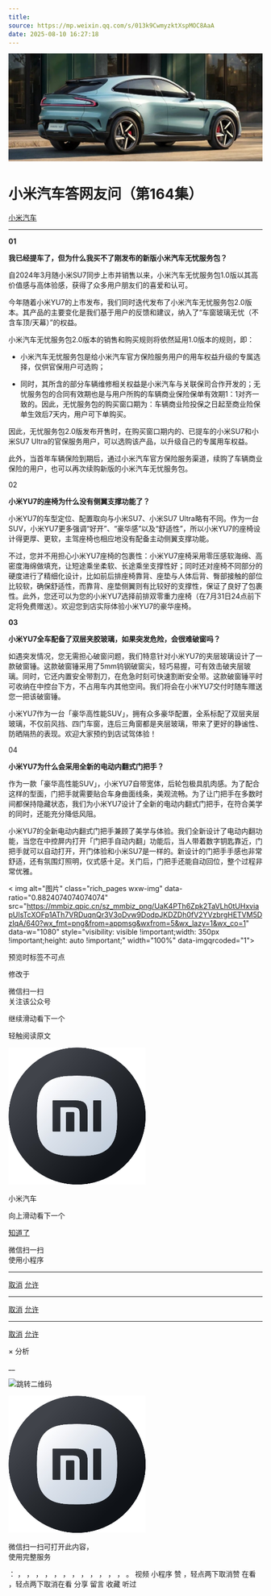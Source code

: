 ```yaml
---
title: 
source: https://mp.weixin.qq.com/s/013k9CwmyzktXspMOC8AaA
date: 2025-08-10 16:27:18
---
```


![cover_image](images/img_7410144d.jpg)


#  小米汽车答网友问（第164集）


[ 小米汽车 ](<javascript:void\(0\);>)

______

**01**

**我已经提车了，但为什么我买不了刚发布的新版小米汽车无忧服务包？**

自2024年3月随小米SU7同步上市并销售以来，小米汽车无忧服务包1.0版以其高价值感与高体验感，获得了众多用户朋友们的喜爱和认可。

今年随着小米YU7的上市发布，我们同时迭代发布了小米汽车无忧服务包2.0版本。其产品的主要变化是我们基于用户的反馈和建议，纳入了“车窗玻璃无忧（不含车顶/天幕）”的权益。

小米汽车无忧服务包2.0版本的销售和购买规则将依然延用1.0版本的规则，即：

  * 小米汽车无忧服务包是给小米汽车官方保险服务用户的用车权益升级的专属选择，仅供官保用户可选购；

  * 同时，其所含的部分车辆维修相关权益是小米汽车与关联保司合作开发的；无忧服务包的合同有效期也是与用户所购的车辆商业保险保单有效期1：1对齐一致的。因此，无忧服务包的购买窗口期为：车辆商业险投保之日起至商业险保单生效后7天内，用户可下单购买。

因此，无忧服务包2.0版发布开售时，在购买窗口期内的、已提车的小米SU7和小米SU7 Ultra的官保服务用户，可以选购该产品，以升级自己的专属用车权益。

此外，当首年车辆保险到期后，通过小米汽车官方保险服务渠道，续购了车辆商业保险的用户，也可以再次续购新版的小米汽车无忧服务包。

02

**小米YU7的座椅为什么没有侧翼支撑功能了？**

小米YU7的车型定位、配置取向与小米SU7、小米SU7 Ultra略有不同。作为一台SUV，小米YU7更多强调“好开”、“豪华感”以及“舒适性”，所以小米YU7的座椅设计得更厚、更软，主驾座椅也相应地没有配备主动侧翼支撑功能。

不过，您并不用担心小米YU7座椅的包裹性：小米YU7座椅采用零压感软海绵、高密度海绵做填充，让短途乘坐柔软、长途乘坐支撑性好；同时还对座椅不同部分的硬度进行了精细化设计，比如前后排座椅靠背、座垫与人体后背、臀部接触的部位比较软，确保舒适性，而靠背、座垫侧翼则有比较好的支撑性，保证了良好了包裹性。此外，您还可以为您的小米YU7选择前排双零重力座椅（在7月31日24点前下定将免费赠送）。欢迎您到店实际体验小米YU7的豪华座椅。

**03**

**小米YU7全车配备了双层夹胶玻璃，如果突发危险，会很难破窗吗？**

如遇突发情况，您无需担心破窗问题，我们特意针对小米YU7的夹层玻璃设计了一款破窗锤。这款破窗锤采用了5mm钨钢破窗尖，轻巧易握，可有效击破夹层玻璃。同时，它还内置安全带割刀，在危急时刻可快速割断安全带。这款破窗锤平时可收纳在中控台下方，不占用车内其他空间。我们将会在小米YU7交付时随车赠送您一把该破窗锤。

小米YU7作为一台「豪华高性能SUV」，拥有众多豪华配置，全系标配了双层夹层玻璃，不仅前风挡、四门车窗，连后三角窗都是夹层玻璃，带来了更好的静谧性、防晒隔热的表现。欢迎大家预约到店试驾体验！

04

**小米YU7为什么会采用全新的电动内翻式门把手？**

作为一款「豪华高性能SUV」，小米YU7自带宽体，后轮包极具肌肉感。为了配合这样的型面，门把手就需要贴合车身曲面线条，美观流畅。为了让门把手在多数时间都保持隐藏状态，我们为小米YU7设计了全新的电动内翻式门把手，在符合美学的同时，还能充分降低风阻。

小米YU7的全新电动内翻式门把手兼顾了美学与体验。我们全新设计了电动内翻功能，当您在中控屏内打开「门把手自动内翻」功能后，当人带着数字钥匙靠近，门把手就可以自动打开，开门体验和小米SU7是一样的。新设计的门把手手感也非常舒适，还有氛围灯照明，仪式感十足。关门后，门把手还能自动回位，整个过程非常优雅。

  

  
  

  

< img alt="图片" class="rich_pages wxw-img" data-ratio="0.8824074074074074" src="https://mmbiz.qpic.cn/sz_mmbiz_png/UaK4PTh6Zpk2TaVLh0tUHxviapUIsTcXOFp1ATh7VRDuqnQr3V3oDvw9DodpJKDZDh0fV2YVzbrgHETVM5DzIqA/640?wx_fmt=png&from=appmsg&wxfrom=5&wx_lazy=1&wx_co=1" data-w="1080" style="visibility: visible !important;width: 350px !important;height: auto !important;" width="100%" data-imgqrcoded="1">[](<>)

预览时标签不可点

修改于

微信扫一扫  
关注该公众号

继续滑动看下一个

轻触阅读原文

![img_97d833da.jpg](images/img_97d833da.jpg)

小米汽车 

向上滑动看下一个

[知道了](<javascript:;>)

微信扫一扫  
使用小程序

****

[取消](<javascript:void\(0\);>) [允许](<javascript:void\(0\);>)

****

[取消](<javascript:void\(0\);>) [允许](<javascript:void\(0\);>)

****

[取消](<javascript:void\(0\);>) [允许](<javascript:void\(0\);>)

× 分析

__

![跳转二维码]()

![作者头像](images/img_97d833da.jpg)

微信扫一扫可打开此内容，  
使用完整服务

： ， ， ， ， ， ， ， ， ， ， ， ， 。 视频 小程序 赞 ，轻点两下取消赞 在看 ，轻点两下取消在看 分享 留言 收藏 听过